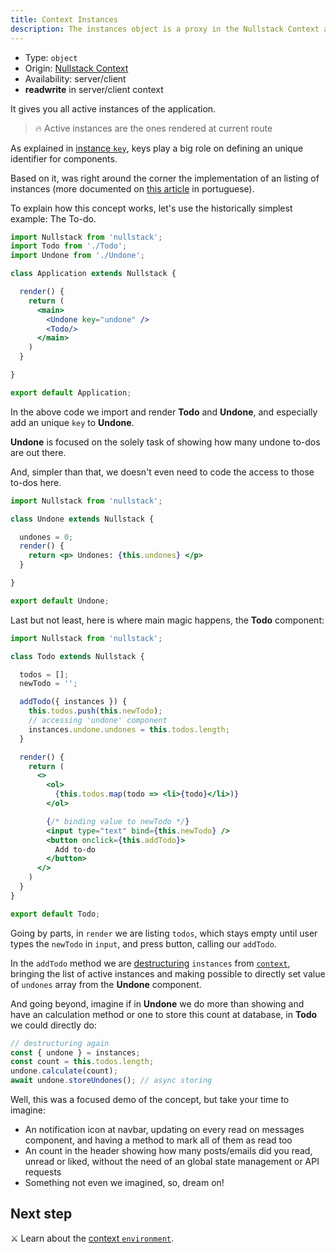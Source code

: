 ```yaml
---
title: Context Instances
description: The instances object is a proxy in the Nullstack Context available in both client and server and gives you all active instances in application
---
```


- Type: `object`
- Origin: [Nullstack Context](/context#----nullstack-context)
- Availability: server/client
- **readwrite** in server/client context

It gives you all active instances of the application.

> 🔥 Active instances are the ones rendered at current route

As explained in [instance `key`](/instance-self#instance-key), keys play a big role on defining an unique identifier for components.

Based on it, was right around the corner the implementation of an listing of instances (more documented on [this article](https://guiwriter.netlify.app/tech/nullstack-instances/) in portuguese).

To explain how this concept works, let's use the historically simplest example: The To-do.

```jsx
import Nullstack from 'nullstack';
import Todo from './Todo';
import Undone from './Undone';

class Application extends Nullstack {

  render() {
    return (
      <main>
        <Undone key="undone" />
        <Todo/>
      </main>
    )
  }

}

export default Application;
```

In the above code we import and render **Todo** and **Undone**, and especially add an unique `key` to **Undone**.

**Undone** is focused on the solely task of showing how many undone to-dos are out there.

And, simpler than that, we doesn't even need to code the access to those to-dos here.

```jsx
import Nullstack from 'nullstack';

class Undone extends Nullstack {

  undones = 0;
  render() {
    return <p> Undones: {this.undones} </p>
  }

}

export default Undone;
```

Last but not least, here is where main magic happens, the **Todo** component:

```jsx
import Nullstack from 'nullstack';

class Todo extends Nullstack {

  todos = [];
  newTodo = '';

  addTodo({ instances }) {
    this.todos.push(this.newTodo);
    // accessing 'undone' component
    instances.undone.undones = this.todos.length;
  }

  render() {
    return (
      <>
        <ol>
          {this.todos.map(todo => <li>{todo}</li>)}
        </ol>

        {/* binding value to newTodo */}
        <input type="text" bind={this.newTodo} />
        <button onclick={this.addTodo}>
          Add to-do
        </button>
      </>
    )
  }
}

export default Todo;
```

Going by parts, in `render` we are listing `todos`, which stays empty until user types the `newTodo` in `input`, and press button, calling our `addTodo`.

In the `addTodo` method we are [destructuring](https://developer.mozilla.org/en-US/docs/Web/JavaScript/Reference/Operators/Destructuring_assignment) `instances` from [`context`](/context), bringing the list of active instances and making possible to directly set value of `undones` array from the **Undone** component.

And going beyond, imagine if in **Undone** we do more than showing and have an calculation method or one to store this count at database, in **Todo** we could directly do:

```jsx
// destructuring again
const { undone } = instances;
const count = this.todos.length;
undone.calculate(count);
await undone.storeUndones(); // async storing
```

Well, this was a focused demo of the concept, but take your time to imagine:

- An notification icon at navbar, updating on every read on messages component, and having a method to mark all of them as read too
- An count in the header showing how many posts/emails did you read, unread or liked, without the need of an global state management or API requests
- Something not even we imagined, so, dream on!

## Next step

⚔ Learn about the [context `environment`](/context-environment).
